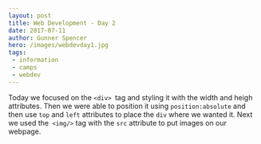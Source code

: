 ```yaml
---
layout: post
title: Web Development - Day 2
date: 2017-07-11
author: Gunner Spencer
hero: /images/webdevday1.jpg
tags:
 - information
 - camps
 - webdev
---
```


Today we focused on the `<div> `tag and styling it with the width and heigh attributes. Then we were able to position it using `position:absolute` and then use `top` and `left` attributes to place the `div` where we wanted it. Next we used the` <img/>` tag with the `src` attribute to put images on our webpage.

